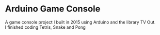 # Arduino Game Console
A game console project I built in 2015 using Arduino and the library TV Out. I finished coding Tetris, Snake and Pong
